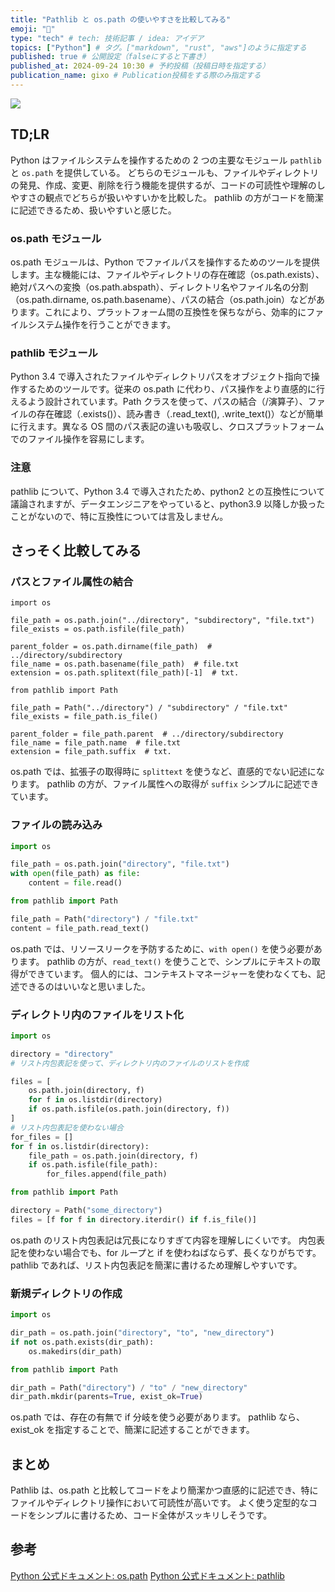 ```yaml
---
title: "Pathlib と os.path の使いやすさを比較してみる"
emoji: "🕌"
type: "tech" # tech: 技術記事 / idea: アイデア
topics: ["Python"] # タグ。["markdown", "rust", "aws"]のように指定する
published: true # 公開設定（falseにすると下書き）
published_at: 2024-09-24 10:30 # 予約投稿（投稿日時を指定する）
publication_name: gixo # Publication投稿をする際のみ指定する
---
```


![](https://storage.googleapis.com/zenn-user-upload/469151acf538-20240924.webp)

## TD;LR

Python はファイルシステムを操作するための 2 つの主要なモジュール `pathlib` と `os.path` を提供している。
どちらのモジュールも、ファイルやディレクトリの発見、作成、変更、削除を行う機能を提供するが、コードの可読性や理解のしやすさの観点でどちらが扱いやすいかを比較した。
pathlib の方がコードを簡潔に記述できるため、扱いやすいと感じた。

### os.path モジュール

os.path モジュールは、Python でファイルパスを操作するためのツールを提供します。主な機能には、ファイルやディレクトリの存在確認（os.path.exists）、絶対パスへの変換（os.path.abspath）、ディレクトリ名やファイル名の分割（os.path.dirname, os.path.basename）、パスの結合（os.path.join）などがあります。これにより、プラットフォーム間の互換性を保ちながら、効率的にファイルシステム操作を行うことができます。

### pathlib モジュール

Python 3.4 で導入されたファイルやディレクトリパスをオブジェクト指向で操作するためのツールです。従来の os.path に代わり、パス操作をより直感的に行えるよう設計されています。Path クラスを使って、パスの結合（/演算子）、ファイルの存在確認（.exists()）、読み書き（.read_text(), .write_text()）などが簡単に行えます。異なる OS 間のパス表記の違いも吸収し、クロスプラットフォームでのファイル操作を容易にします。

### 注意

pathlib について、Python 3.4 で導入されたため、python2 との互換性について議論されますが、データエンジニアをやっていると、python3.9 以降しか扱ったことがないので、特に互換性については言及しません。

## さっそく比較してみる

### パスとファイル属性の結合

```python: vs_path_attribute/test_ospath.py
import os

file_path = os.path.join("../directory", "subdirectory", "file.txt")
file_exists = os.path.isfile(file_path)

parent_folder = os.path.dirname(file_path)  # ../directory/subdirectory
file_name = os.path.basename(file_path)  # file.txt
extension = os.path.splitext(file_path)[-1]  # txt.
```

```python: vs_path_attribute/test_Pathlib.py
from pathlib import Path

file_path = Path("../directory") / "subdirectory" / "file.txt"
file_exists = file_path.is_file()

parent_folder = file_path.parent  # ../directory/subdirectory
file_name = file_path.name  # file.txt
extension = file_path.suffix  # txt.
```

os.path では、拡張子の取得時に `splittext` を使うなど、直感的でない記述になります。
pathlib の方が、ファイル属性への取得が `suffix` シンプルに記述できています。

### ファイルの読み込み

```python:vs_read_file/test_ospath.py
import os

file_path = os.path.join("directory", "file.txt")
with open(file_path) as file:
    content = file.read()
```

```python:vs_read_file/test_Pathlib.py
from pathlib import Path

file_path = Path("directory") / "file.txt"
content = file_path.read_text()
```

os.path では、リソースリークを予防するために、`with open()` を使う必要があります。
pathlib の方が、`read_text()` を使うことで、シンプルにテキストの取得ができています。
個人的には、コンテキストマネージャーを使わなくても、記述できるのはいいなと思いました。

### ディレクトリ内のファイルをリスト化

```python:vs_list_files/test_ospath.py
import os

directory = "directory"
# リスト内包表記を使って、ディレクトリ内のファイルのリストを作成

files = [
    os.path.join(directory, f)
    for f in os.listdir(directory)
    if os.path.isfile(os.path.join(directory, f))
]
# リスト内包表記を使わない場合
for_files = []
for f in os.listdir(directory):
    file_path = os.path.join(directory, f)
    if os.path.isfile(file_path):
        for_files.append(file_path)
```

```python:vs_list_files/test_Pathlib.py
from pathlib import Path

directory = Path("some_directory")
files = [f for f in directory.iterdir() if f.is_file()]
```

os.path のリスト内包表記は冗長になりすぎて内容を理解しにくいです。
内包表記を使わない場合でも、for ループと if を使わねばならず、長くなりがちです。
pathlib であれば、リスト内包表記を簡潔に書けるため理解しやすいです。

### 新規ディレクトリの作成

```python:vs_make_directory/test_ospath.py
import os

dir_path = os.path.join("directory", "to", "new_directory")
if not os.path.exists(dir_path):
    os.makedirs(dir_path)
```

```python:vs_make_directory/test_Pathlib.py
from pathlib import Path

dir_path = Path("directory") / "to" / "new_directory"
dir_path.mkdir(parents=True, exist_ok=True)
```

os.path では、存在の有無で if 分岐を使う必要があります。
pathlib なら、exist_ok を指定することで、簡潔に記述することができます。

## まとめ

Pathlib は、os.path と比較してコードをより簡潔かつ直感的に記述でき、特にファイルやディレクトリ操作において可読性が高いです。
よく使う定型的なコードをシンプルに書けるため、コード全体がスッキリしそうです。

## 参考

[Python 公式ドキュメント: os.path](https://docs.python.org/3/library/os.path.html)
[Python 公式ドキュメント: pathlib](https://docs.python.org/3/library/pathlib.html)
